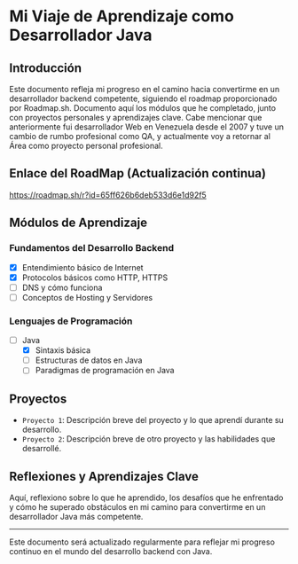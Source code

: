 # Mi Viaje de Aprendizaje como Desarrollador Java

## Introducción
Este documento refleja mi progreso en el camino hacia convertirme en un desarrollador backend competente, siguiendo el roadmap proporcionado por Roadmap.sh. Documento aquí los módulos que he completado, junto con proyectos personales y aprendizajes clave.
Cabe mencionar que anteriormente fui desarrollador Web en Venezuela desde el 2007 y tuve un cambio de rumbo profesional como QA, y actualmente voy a retornar al Área como proyecto personal profesional.

## Enlace del RoadMap (Actualización continua)
https://roadmap.sh/r?id=65ff626b6deb533d6e1d92f5

## Módulos de Aprendizaje

### Fundamentos del Desarrollo Backend
- [x] Entendimiento básico de Internet
- [x] Protocolos básicos como HTTP, HTTPS
- [ ] DNS y cómo funciona
- [ ] Conceptos de Hosting y Servidores

### Lenguajes de Programación
- [ ] Java
  - [x] Sintaxis básica
  - [ ] Estructuras de datos en Java
  - [ ] Paradigmas de programación en Java

## Proyectos
- `Proyecto 1`: Descripción breve del proyecto y lo que aprendí durante su desarrollo.
- `Proyecto 2`: Descripción breve de otro proyecto y las habilidades que desarrollé.

## Reflexiones y Aprendizajes Clave
Aquí, reflexiono sobre lo que he aprendido, los desafíos que he enfrentado y cómo he superado obstáculos en mi camino para convertirme en un desarrollador Java más competente.

---

Este documento será actualizado regularmente para reflejar mi progreso continuo en el mundo del desarrollo backend con Java.
